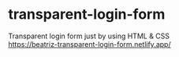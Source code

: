# transparent-login-form
Transparent login form just by using HTML &amp; CSS
<br/>
https://beatriz-transparent-login-form.netlify.app/
